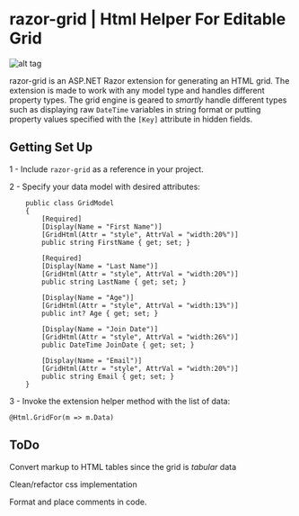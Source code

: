 razor-grid | Html Helper For Editable Grid
====================================================
![alt tag](https://raw.github.com/AmmarCSE/razor-grid/master/Preview.png)

razor-grid is an ASP.NET Razor extension for generating an HTML grid. The extension is made to work with any model type and handles different property types. The grid engine is geared to *smartly* handle different types such as displaying raw ```DateTime``` variables in string format or putting property values specified with the ```[Key]``` attribute in hidden fields. 

Getting Set Up
--------------


1 - Include ```razor-grid``` as a reference in your project.

2 - Specify your data model with desired attributes:
```
    public class GridModel
    {
        [Required]
        [Display(Name = "First Name")]
        [GridHtml(Attr = "style", AttrVal = "width:20%")]
        public string FirstName { get; set; }

        [Required]
        [Display(Name = "Last Name")]
        [GridHtml(Attr = "style", AttrVal = "width:20%")]
        public string LastName { get; set; }

        [Display(Name = "Age")]
        [GridHtml(Attr = "style", AttrVal = "width:13%")]
        public int? Age { get; set; }

        [Display(Name = "Join Date")]
        [GridHtml(Attr = "style", AttrVal = "width:26%")]
        public DateTime JoinDate { get; set; }

        [Display(Name = "Email")]
        [GridHtml(Attr = "style", AttrVal = "width:20%")]
        public string Email { get; set; }
    }

```

3 - Invoke the extension helper method with the list of data:
```
@Html.GridFor(m => m.Data)
```

ToDo
--------------
Convert markup to HTML tables since the grid is *tabular* data

Clean/refactor css implementation

Format and place comments in code.
